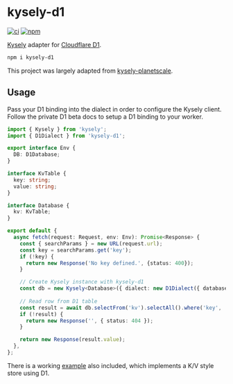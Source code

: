 # kysely-d1

[![ci](https://github.com/aidenwallis/kysely-d1/actions/workflows/ci.yaml/badge.svg)](https://github.com/aidenwallis/kysely-d1/actions/workflows/ci.yaml)
[![npm](https://img.shields.io/npm/v/kysely-d1.svg)](https://www.npmjs.com/package/kysely-d1)

[Kysely](https://github.com/koskimas/kysely) adapter for [Cloudflare D1](https://blog.cloudflare.com/introducing-d1/).

```bash
npm i kysely-d1
```

This project was largely adapted from [kysely-planetscale](https://github.com/depot/kysely-planetscale).

## Usage

Pass your D1 binding into the dialect in order to configure the Kysely client. Follow the private D1 beta docs to setup a D1 binding to your worker.

```typescript
import { Kysely } from 'kysely';
import { D1Dialect } from 'kysely-d1';

export interface Env {
  DB: D1Database;
}

interface KvTable {
  key: string;
  value: string;
}

interface Database {
  kv: KvTable;
}

export default {
  async fetch(request: Request, env: Env): Promise<Response> {
    const { searchParams } = new URL(request.url);
    const key = searchParams.get('key');
    if (!key) {
      return new Response('No key defined.', {status: 400});
    }

    // Create Kysely instance with kysely-d1
    const db = new Kysely<Database>({ dialect: new D1Dialect({ database: env.DB }) });
    
    // Read row from D1 table
    const result = await db.selectFrom('kv').selectAll().where('key', '=', key).executeTakeFirst();
    if (!result) {
      return new Response('', { status: 404 });
    }

    return new Response(result.value);
  },
};
```

There is a working [example](example) also included, which implements a K/V style store using D1.
